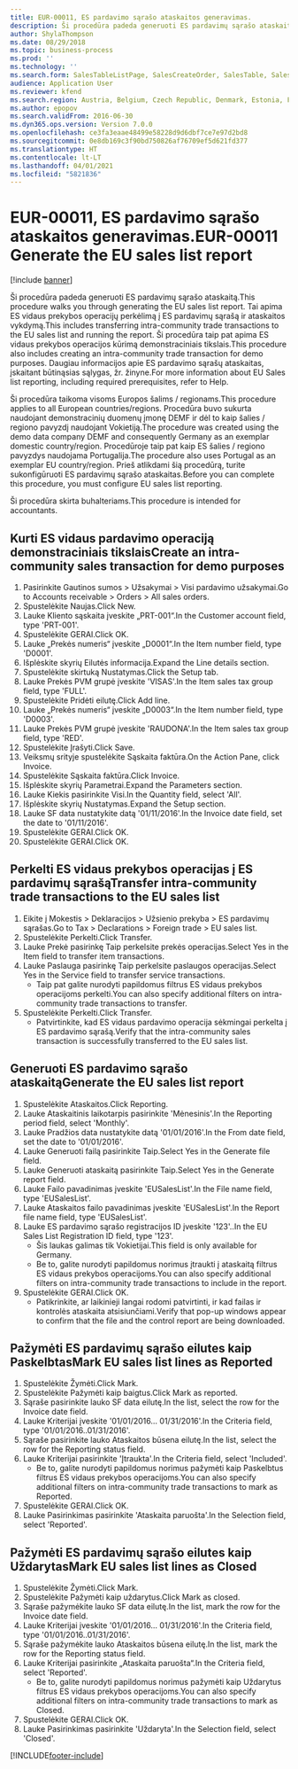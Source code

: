 ```yaml
---
title: EUR-00011, ES pardavimo sąrašo ataskaitos generavimas.
description: Ši procedūra padeda generuoti ES pardavimų sąrašo ataskaitą.
author: ShylaThompson
ms.date: 08/29/2018
ms.topic: business-process
ms.prod: ''
ms.technology: ''
ms.search.form: SalesTableListPage, SalesCreateOrder, SalesTable, SalesEditLines,  EUSalesList, EUSalesListSelection, SysQueryForm, SysLookup
audience: Application User
ms.reviewer: kfend
ms.search.region: Austria, Belgium, Czech Republic, Denmark, Estonia, Finland, France, Germany, Hungary, Ireland, Italy, Latvia, Lithuania, Netherlands, Poland, Spain, Sweden, United Kingdom
ms.author: epopov
ms.search.validFrom: 2016-06-30
ms.dyn365.ops.version: Version 7.0.0
ms.openlocfilehash: ce3fa3eaae48499e58228d9d6dbf7ce7e97d2bd8
ms.sourcegitcommit: 0e8db169c3f90bd750826af76709ef5d621fd377
ms.translationtype: HT
ms.contentlocale: lt-LT
ms.lasthandoff: 04/01/2021
ms.locfileid: "5821836"
---
```

# <a name="eur-00011-generate-the-eu-sales-list-report"></a><span data-ttu-id="4c858-103">EUR-00011, ES pardavimo sąrašo ataskaitos generavimas.</span><span class="sxs-lookup"><span data-stu-id="4c858-103">EUR-00011 Generate the EU sales list report</span></span>

[!include [banner](../../includes/banner.md)]

<span data-ttu-id="4c858-104">Ši procedūra padeda generuoti ES pardavimų sąrašo ataskaitą.</span><span class="sxs-lookup"><span data-stu-id="4c858-104">This procedure walks you through generating the EU sales list report.</span></span> <span data-ttu-id="4c858-105">Tai apima ES vidaus prekybos operacijų perkėlimą į ES pardavimų sąrašą ir ataskaitos vykdymą.</span><span class="sxs-lookup"><span data-stu-id="4c858-105">This includes transferring intra-community trade transactions to the EU sales list and running the report.</span></span> <span data-ttu-id="4c858-106">Ši procedūra taip pat apima ES vidaus prekybos operacijos kūrimą demonstraciniais tikslais.</span><span class="sxs-lookup"><span data-stu-id="4c858-106">This procedure also includes creating an intra-community trade transaction for demo purposes.</span></span> <span data-ttu-id="4c858-107">Daugiau informacijos apie ES pardavimo sąrašų ataskaitas, įskaitant būtinąsias sąlygas, žr. žinyne.</span><span class="sxs-lookup"><span data-stu-id="4c858-107">For more information about EU Sales list reporting, including required prerequisites, refer to Help.</span></span>

<span data-ttu-id="4c858-108">Ši procedūra taikoma visoms Europos šalims / regionams.</span><span class="sxs-lookup"><span data-stu-id="4c858-108">This procedure applies to all European countries/regions.</span></span> <span data-ttu-id="4c858-109">Procedūra buvo sukurta naudojant demonstracinių duomenų įmonę DEMF ir dėl to kaip šalies / regiono pavyzdį naudojant Vokietiją.</span><span class="sxs-lookup"><span data-stu-id="4c858-109">The procedure was created using the demo data company DEMF and consequently Germany as an exemplar domestic country/region.</span></span> <span data-ttu-id="4c858-110">Procedūroje taip pat kaip ES šalies / regiono pavyzdys naudojama Portugalija.</span><span class="sxs-lookup"><span data-stu-id="4c858-110">The procedure also uses Portugal as an exemplar EU country/region.</span></span> <span data-ttu-id="4c858-111">Prieš atlikdami šią procedūrą, turite sukonfigūruoti ES pardavimų sąrašo ataskaitas.</span><span class="sxs-lookup"><span data-stu-id="4c858-111">Before you can complete this procedure, you must configure EU sales list reporting.</span></span>

<span data-ttu-id="4c858-112">Ši procedūra skirta buhalteriams.</span><span class="sxs-lookup"><span data-stu-id="4c858-112">This procedure is intended for accountants.</span></span>


## <a name="create-an-intra-community-sales-transaction-for-demo-purposes"></a><span data-ttu-id="4c858-113">Kurti ES vidaus pardavimo operaciją demonstraciniais tikslais</span><span class="sxs-lookup"><span data-stu-id="4c858-113">Create an intra-community sales transaction for demo purposes</span></span>
1. <span data-ttu-id="4c858-114">Pasirinkite Gautinos sumos > Užsakymai > Visi pardavimo užsakymai.</span><span class="sxs-lookup"><span data-stu-id="4c858-114">Go to Accounts receivable > Orders > All sales orders.</span></span>
2. <span data-ttu-id="4c858-115">Spustelėkite Naujas.</span><span class="sxs-lookup"><span data-stu-id="4c858-115">Click New.</span></span>
3. <span data-ttu-id="4c858-116">Lauke Kliento sąskaita įveskite „PRT-001“.</span><span class="sxs-lookup"><span data-stu-id="4c858-116">In the Customer account field, type 'PRT-001'.</span></span>
4. <span data-ttu-id="4c858-117">Spustelėkite GERAI.</span><span class="sxs-lookup"><span data-stu-id="4c858-117">Click OK.</span></span>
5. <span data-ttu-id="4c858-118">Lauke „Prekės numeris“ įveskite „D0001“.</span><span class="sxs-lookup"><span data-stu-id="4c858-118">In the Item number field, type 'D0001'.</span></span>
6. <span data-ttu-id="4c858-119">Išplėskite skyrių Eilutės informacija.</span><span class="sxs-lookup"><span data-stu-id="4c858-119">Expand the Line details section.</span></span>
7. <span data-ttu-id="4c858-120">Spustelėkite skirtuką Nustatymas.</span><span class="sxs-lookup"><span data-stu-id="4c858-120">Click the Setup tab.</span></span>
8. <span data-ttu-id="4c858-121">Lauke Prekės PVM grupė įveskite 'VISAS'.</span><span class="sxs-lookup"><span data-stu-id="4c858-121">In the Item sales tax group field, type 'FULL'.</span></span>
9. <span data-ttu-id="4c858-122">Spustelėkite Pridėti eilutę.</span><span class="sxs-lookup"><span data-stu-id="4c858-122">Click Add line.</span></span>
10. <span data-ttu-id="4c858-123">Lauke „Prekės numeris“ įveskite „D0003“.</span><span class="sxs-lookup"><span data-stu-id="4c858-123">In the Item number field, type 'D0003'.</span></span>
11. <span data-ttu-id="4c858-124">Lauke Prekės PVM grupė įveskite 'RAUDONA'.</span><span class="sxs-lookup"><span data-stu-id="4c858-124">In the Item sales tax group field, type 'RED'.</span></span>
12. <span data-ttu-id="4c858-125">Spustelėkite Įrašyti.</span><span class="sxs-lookup"><span data-stu-id="4c858-125">Click Save.</span></span>
13. <span data-ttu-id="4c858-126">Veiksmų srityje spustelėkite Sąskaita faktūra.</span><span class="sxs-lookup"><span data-stu-id="4c858-126">On the Action Pane, click Invoice.</span></span>
14. <span data-ttu-id="4c858-127">Spustelėkite Sąskaita faktūra.</span><span class="sxs-lookup"><span data-stu-id="4c858-127">Click Invoice.</span></span>
15. <span data-ttu-id="4c858-128">Išplėskite skyrių Parametrai.</span><span class="sxs-lookup"><span data-stu-id="4c858-128">Expand the Parameters section.</span></span>
16. <span data-ttu-id="4c858-129">Lauke Kiekis pasirinkite Visi.</span><span class="sxs-lookup"><span data-stu-id="4c858-129">In the Quantity field, select 'All'.</span></span>
17. <span data-ttu-id="4c858-130">Išplėskite skyrių Nustatymas.</span><span class="sxs-lookup"><span data-stu-id="4c858-130">Expand the Setup section.</span></span>
18. <span data-ttu-id="4c858-131">Lauke SF data nustatykite datą '01/11/2016'.</span><span class="sxs-lookup"><span data-stu-id="4c858-131">In the Invoice date field, set the date to '01/11/2016'.</span></span>
19. <span data-ttu-id="4c858-132">Spustelėkite GERAI.</span><span class="sxs-lookup"><span data-stu-id="4c858-132">Click OK.</span></span>
20. <span data-ttu-id="4c858-133">Spustelėkite GERAI.</span><span class="sxs-lookup"><span data-stu-id="4c858-133">Click OK.</span></span>

## <a name="transfer-intra-community-trade-transactions-to-the-eu-sales-list"></a><span data-ttu-id="4c858-134">Perkelti ES vidaus prekybos operacijas į ES pardavimų sąrašą</span><span class="sxs-lookup"><span data-stu-id="4c858-134">Transfer intra-community trade transactions to the EU sales list</span></span>
1. <span data-ttu-id="4c858-135">Eikite į Mokestis > Deklaracijos > Užsienio prekyba > ES pardavimų sąrašas.</span><span class="sxs-lookup"><span data-stu-id="4c858-135">Go to Tax > Declarations > Foreign trade > EU sales list.</span></span>
2. <span data-ttu-id="4c858-136">Spustelėkite Perkelti.</span><span class="sxs-lookup"><span data-stu-id="4c858-136">Click Transfer.</span></span>
3. <span data-ttu-id="4c858-137">Lauke Prekė pasirinkę Taip perkelsite prekės operacijas.</span><span class="sxs-lookup"><span data-stu-id="4c858-137">Select Yes in the Item field to transfer item transactions.</span></span>
4. <span data-ttu-id="4c858-138">Lauke Paslauga pasirinkę Taip perkelsite paslaugos operacijas.</span><span class="sxs-lookup"><span data-stu-id="4c858-138">Select Yes in the Service field to transfer service transactions.</span></span>
    * <span data-ttu-id="4c858-139">Taip pat galite nurodyti papildomus filtrus ES vidaus prekybos operacijoms perkelti.</span><span class="sxs-lookup"><span data-stu-id="4c858-139">You can also specify additional filters on intra-community trade transactions to transfer.</span></span>  
5. <span data-ttu-id="4c858-140">Spustelėkite Perkelti.</span><span class="sxs-lookup"><span data-stu-id="4c858-140">Click Transfer.</span></span>
    * <span data-ttu-id="4c858-141">Patvirtinkite, kad ES vidaus pardavimo operacija sėkmingai perkelta į ES pardavimo sąrašą.</span><span class="sxs-lookup"><span data-stu-id="4c858-141">Verify that the intra-community sales transaction is successfully transferred to the EU sales list.</span></span>  

## <a name="generate-the-eu-sales-list-report"></a><span data-ttu-id="4c858-142">Generuoti ES pardavimo sąrašo ataskaitą</span><span class="sxs-lookup"><span data-stu-id="4c858-142">Generate the EU sales list report</span></span>
1. <span data-ttu-id="4c858-143">Spustelėkite Ataskaitos.</span><span class="sxs-lookup"><span data-stu-id="4c858-143">Click Reporting.</span></span>
2. <span data-ttu-id="4c858-144">Lauke Ataskaitinis laikotarpis pasirinkite 'Mėnesinis'.</span><span class="sxs-lookup"><span data-stu-id="4c858-144">In the Reporting period field, select 'Monthly'.</span></span>
3. <span data-ttu-id="4c858-145">Lauke Pradžios data nustatykite datą '01/01/2016'.</span><span class="sxs-lookup"><span data-stu-id="4c858-145">In the From date field, set the date to '01/01/2016'.</span></span>
4. <span data-ttu-id="4c858-146">Lauke Generuoti failą pasirinkite Taip.</span><span class="sxs-lookup"><span data-stu-id="4c858-146">Select Yes in the Generate file field.</span></span>
5. <span data-ttu-id="4c858-147">Lauke Generuoti ataskaitą pasirinkite Taip.</span><span class="sxs-lookup"><span data-stu-id="4c858-147">Select Yes in the Generate report field.</span></span>
6. <span data-ttu-id="4c858-148">Lauke Failo pavadinimas įveskite 'EUSalesList'.</span><span class="sxs-lookup"><span data-stu-id="4c858-148">In the File name field, type 'EUSalesList'.</span></span>
7. <span data-ttu-id="4c858-149">Lauke Ataskaitos failo pavadinimas įveskite 'EUSalesList'.</span><span class="sxs-lookup"><span data-stu-id="4c858-149">In the Report file name field, type 'EUSalesList'.</span></span>
8. <span data-ttu-id="4c858-150">Lauke ES pardavimo sąrašo registracijos ID įveskite '123'..</span><span class="sxs-lookup"><span data-stu-id="4c858-150">In the EU Sales List Registration ID field, type '123'.</span></span>
    * <span data-ttu-id="4c858-151">Šis laukas galimas tik Vokietijai.</span><span class="sxs-lookup"><span data-stu-id="4c858-151">This field is only available for Germany.</span></span>  
    * <span data-ttu-id="4c858-152">Be to, galite nurodyti papildomus norimus įtraukti į ataskaitą filtrus ES vidaus prekybos operacijoms.</span><span class="sxs-lookup"><span data-stu-id="4c858-152">You can also specify additional filters on intra-community trade transactions to include in the report.</span></span>  
9. <span data-ttu-id="4c858-153">Spustelėkite GERAI.</span><span class="sxs-lookup"><span data-stu-id="4c858-153">Click OK.</span></span>
    * <span data-ttu-id="4c858-154">Patikrinkite, ar laikinieji langai rodomi patvirtinti, ir kad failas ir kontrolės ataskaita atsisiunčiami.</span><span class="sxs-lookup"><span data-stu-id="4c858-154">Verify that pop-up windows appear to confirm that the file and the control report are being downloaded.</span></span>  

## <a name="mark-eu-sales-list-lines-as-reported"></a><span data-ttu-id="4c858-155">Pažymėti ES pardavimų sąrašo eilutes kaip Paskelbtas</span><span class="sxs-lookup"><span data-stu-id="4c858-155">Mark EU sales list lines as Reported</span></span>
1. <span data-ttu-id="4c858-156">Spustelėkite Žymėti.</span><span class="sxs-lookup"><span data-stu-id="4c858-156">Click Mark.</span></span>
2. <span data-ttu-id="4c858-157">Spustelėkite Pažymėti kaip baigtus.</span><span class="sxs-lookup"><span data-stu-id="4c858-157">Click Mark as reported.</span></span>
3. <span data-ttu-id="4c858-158">Sąraše pasirinkite lauko SF data eilutę.</span><span class="sxs-lookup"><span data-stu-id="4c858-158">In the list, select the row for the Invoice date field.</span></span>
4. <span data-ttu-id="4c858-159">Lauke Kriterijai įveskite '01/01/2016... 01/31/2016'.</span><span class="sxs-lookup"><span data-stu-id="4c858-159">In the Criteria field, type '01/01/2016..01/31/2016'.</span></span>
5. <span data-ttu-id="4c858-160">Sąraše pasirinkite lauko Ataskaitos būsena eilutę.</span><span class="sxs-lookup"><span data-stu-id="4c858-160">In the list, select the row for the Reporting status field.</span></span>
6. <span data-ttu-id="4c858-161">Lauke Kriterijai pasirinkite 'Įtraukta'.</span><span class="sxs-lookup"><span data-stu-id="4c858-161">In the Criteria field, select 'Included'.</span></span>
    * <span data-ttu-id="4c858-162">Be to, galite nurodyti papildomus norimus pažymėti kaip Paskelbtus filtrus ES vidaus prekybos operacijoms.</span><span class="sxs-lookup"><span data-stu-id="4c858-162">You can also specify additional filters on intra-community trade transactions to mark as Reported.</span></span>  
7. <span data-ttu-id="4c858-163">Spustelėkite GERAI.</span><span class="sxs-lookup"><span data-stu-id="4c858-163">Click OK.</span></span>
8. <span data-ttu-id="4c858-164">Lauke Pasirinkimas pasirinkite 'Ataskaita paruošta'.</span><span class="sxs-lookup"><span data-stu-id="4c858-164">In the Selection field, select 'Reported'.</span></span>

## <a name="mark-eu-sales-list-lines-as-closed"></a><span data-ttu-id="4c858-165">Pažymėti ES pardavimų sąrašo eilutes kaip Uždarytas</span><span class="sxs-lookup"><span data-stu-id="4c858-165">Mark EU sales list lines as Closed</span></span>
1. <span data-ttu-id="4c858-166">Spustelėkite Žymėti.</span><span class="sxs-lookup"><span data-stu-id="4c858-166">Click Mark.</span></span>
2. <span data-ttu-id="4c858-167">Spustelėkite Pažymėti kaip uždarytus.</span><span class="sxs-lookup"><span data-stu-id="4c858-167">Click Mark as closed.</span></span>
3. <span data-ttu-id="4c858-168">Sąraše pažymėkite lauko SF data eilutę.</span><span class="sxs-lookup"><span data-stu-id="4c858-168">In the list, mark the row for the Invoice date field.</span></span>
4. <span data-ttu-id="4c858-169">Lauke Kriterijai įveskite '01/01/2016... 01/31/2016'.</span><span class="sxs-lookup"><span data-stu-id="4c858-169">In the Criteria field, type '01/01/2016..01/31/2016'.</span></span>
5. <span data-ttu-id="4c858-170">Sąraše pažymėkite lauko Ataskaitos būsena eilutę.</span><span class="sxs-lookup"><span data-stu-id="4c858-170">In the list, mark the row for the Reporting status field.</span></span>
6. <span data-ttu-id="4c858-171">Lauke Kriterijai pasirinkite „Ataskaita paruošta“.</span><span class="sxs-lookup"><span data-stu-id="4c858-171">In the Criteria field, select 'Reported'.</span></span>
    * <span data-ttu-id="4c858-172">Be to, galite nurodyti papildomus norimus pažymėti kaip Uždarytus filtrus ES vidaus prekybos operacijoms.</span><span class="sxs-lookup"><span data-stu-id="4c858-172">You can also specify additional filters on intra-community trade transactions to mark as Closed.</span></span>  
7. <span data-ttu-id="4c858-173">Spustelėkite GERAI.</span><span class="sxs-lookup"><span data-stu-id="4c858-173">Click OK.</span></span>
8. <span data-ttu-id="4c858-174">Lauke Pasirinkimas pasirinkite 'Uždaryta'.</span><span class="sxs-lookup"><span data-stu-id="4c858-174">In the Selection field, select 'Closed'.</span></span>



[!INCLUDE[footer-include](../../../includes/footer-banner.md)]